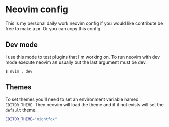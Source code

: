 # Neovim config
This is my personal daily work neovim config if you would like contribute be free to make a pr.
Or you can copy this config.

## Dev mode
I use this mode to test plugins that I'm working on. To run neovim with dev mode execute neovim as usually
but the last argument must be dev.

    $ nvim . dev


## Themes
To set themes you'll need to set an environment variable named `EDITOR_THEME`.
Then neovim will load the theme and if it not exists will set the `default` theme.

```sh
EDITOR_THEME="nightfox"
```
